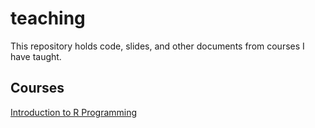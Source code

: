 # teaching

This repository holds code, slides, and other documents from courses I have taught. 

## Courses

[Introduction to R Programming](https://github.com/jameslamb/teaching/tree/master/mu_rprog)
